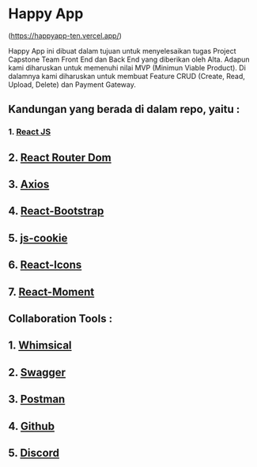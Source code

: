 # Happy App
(https://happyapp-ten.vercel.app/)

Happy App ini dibuat dalam tujuan untuk menyelesaikan tugas Project Capstone Team Front End dan Back End yang diberikan oleh Alta. Adapun kami diharuskan untuk memenuhi nilai MVP (Minimun Viable Product). Di dalamnya kami diharuskan untuk membuat Feature CRUD (Create, Read, Upload, Delete) dan Payment Gateway.

## Kandungan yang berada di dalam repo, yaitu :

### 1. [React JS](https://reactjs.org/docs/create-a-new-react-app.html)
## 2. [React Router Dom](https://www.npmjs.com/package/react-router-dom)
## 3. [Axios](https://www.npmjs.com/package/axios)
## 4. [React-Bootstrap](https://reactjs.org/)
## 5. [js-cookie](https://www.npmjs.com/package/js-cookie)
## 6. [React-Icons](https://react-icons.github.io/react-icons/)
## 7. [React-Moment](https://www.npmjs.com/package/react-moment)

## Collaboration Tools :

## 1. [Whimsical](https://whimsical.com/)
## 2. [Swagger](https://swagger.io/)
## 3. [Postman](https://www.postman.com/)
## 4. [Github](https://github.com/)
## 5. [Discord](https://discord.com/)
